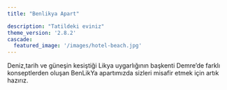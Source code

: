 ```yaml
---
title: "Benlikya Apart"

description: "Tatildeki eviniz"
theme_version: '2.8.2'
cascade:
  featured_image: '/images/hotel-beach.jpg'
---
```

Deniz,tarih ve güneşin kesiştiği Likya uygarlığının başkenti Demre’de farklı konseptlerden oluşan BenLikYa apartımızda sizleri misafir etmek için artık hazırız.
